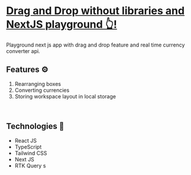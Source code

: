 # [**Drag and Drop without libraries and NextJS playground 👆!**](https://currency-converternext.netlify.app/)

Playground next js app with drag and drop feature and real time currency converter api.

## **Features ⚙️**

1. Rearranging boxes
2. Converting currencies
3. Storing workspace layout in local storage

&nbsp;

## **Technologies 🧪**

- React JS
- TypeScript
- Tailwind CSS
- Next JS
- RTK Query
s